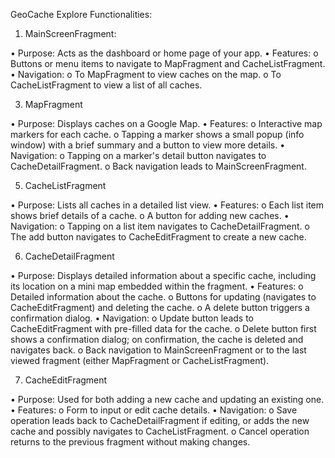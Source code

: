 GeoCache Explore Functionalities:

1. MainScreenFragment:
   
  •	Purpose: Acts as the dashboard or home page of your app.
  •	Features:
    o	Buttons or menu items to navigate to MapFragment and CacheListFragment.
  •	Navigation:
    o	To MapFragment to view caches on the map.
    o	To CacheListFragment to view a list of all caches.

    
3. MapFragment
   
  •	Purpose: Displays caches on a Google Map.
  •	Features:
    o	Interactive map markers for each cache.
    o	Tapping a marker shows a small popup (info window) with a brief summary and a button to view more details.
  •	Navigation:
    o	Tapping on a marker's detail button navigates to CacheDetailFragment.
    o	Back navigation leads to MainScreenFragment.


5. CacheListFragment

  •	Purpose: Lists all caches in a detailed list view.
  •	Features:
    o	Each list item shows brief details of a cache.
    o	A button for adding new caches.
  •	Navigation:
    o	Tapping on a list item navigates to CacheDetailFragment.
    o	The add button navigates to CacheEditFragment to create a new cache.


6. CacheDetailFragment

  •	Purpose: Displays detailed information about a specific cache, including its location on a mini map 
           embedded within the fragment.
  •	Features:
    o	Detailed information about the cache.
    o	Buttons for updating (navigates to CacheEditFragment) and deleting the cache.
    o	A delete button triggers a confirmation dialog.
  •	Navigation:
    o	Update button leads to CacheEditFragment with pre-filled data for the cache.
    o	Delete button first shows a confirmation dialog; on confirmation, the cache is deleted and navigates back.
    o	Back navigation to MainScreenFragment or to the last viewed fragment (either MapFragment or CacheListFragment).


7. CacheEditFragment

  •	Purpose: Used for both adding a new cache and updating an existing one.
  •	Features:
    o	Form to input or edit cache details.
  •	Navigation:
    o	Save operation leads back to CacheDetailFragment if editing, or adds the new cache 
      and possibly navigates to CacheListFragment.
    o	Cancel operation returns to the previous fragment without making changes.


